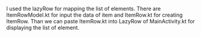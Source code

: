 I used the lazyRow for mapping the list of elements. There are ItemRowModel.kt for input the data of item 
and ItemRow.kt for creating ItemRow. Than we can paste ItemRow.kt into LazyRow of MainActivity.kt
for displaying the list of element.